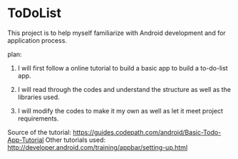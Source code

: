 # ToDoList

This project is to help myself familiarize with Android development and for application process.


plan:

1) I will first follow a online tutorial to build a basic app to build a to-do-list app.

2) I will read through the codes and understand the structure as well as the libraries used.

3) I will modify the codes to make it my own as well as let it meet project requirements.


Source of the tutorial: https://guides.codepath.com/android/Basic-Todo-App-Tutorial
Other tutorials used: http://developer.android.com/training/appbar/setting-up.html
